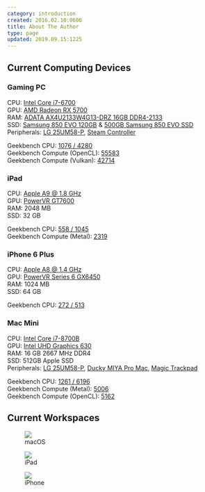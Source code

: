 ```yaml
---
category: introduction
created: 2016.02.10:0606
title: About The Author
type: page
updated: 2019.09.15:1225
---
```


## Current Computing Devices

### Gaming PC

CPU: [Intel Core i7-6700](http://ark.intel.com/products/88196/Intel-Core-i7-6700-Processor-8M-Cache-up-to-4_00-GHz)<br>
GPU: [AMD Radeon RX 5700](https://www.amd.com/en/products/graphics/amd-radeon-rx-5700)<br>
RAM: [ADATA AX4U2133W4G13-DRZ 16GB DDR4-2133](http://www.adata.com/en/xpg-dram/orderinfo/305)<br>
SSD: [Samsung 850 EVO 120GB](http://www.samsung.com/us/computing/memory-storage/solid-state-drives/ssd-850-evo-2-5-sata-iii-120gb-mz-75e120b-am/) & [500GB Samsung 850 EVO SSD](http://www.samsung.com/us/computing/memory-storage/solid-state-drives/ssd-850-evo-2-5-sata-iii-500gb-mz-75e500b-am/)<br>
Peripherals: [LG 25UM58-P](http://www.lg.com/us/monitors/lg-25UM58-P-ultrawide-monitor), [Steam Controller](http://store.steampowered.com/app/353370/)

Geekbench CPU: [1076 / 4280](http://browser.geekbench.com/v5/cpu/156652)<br>
Geekbench Compute (OpenCL): [55583](http://browser.geekbench.com/v5/compute/69955)<br>
Geekbench Compute (Vulkan): [42714](http://browser.geekbench.com/v5/compute/69963)

### iPad

CPU: [Apple A9 @ 1.8 GHz](https://en.wikipedia.org/wiki/Apple_A9)<br>
GPU: [PowerVR GT7600](https://en.wikipedia.org/wiki/PowerVR#Series7XT_.28Rogue.29)<br>
RAM: 2048 MB<br>
SSD: 32 GB

Geekbench CPU: [558 / 1045](https://browser.geekbench.com/v5/cpu/156292)<br>
Geekbench Compute (Metal): [2319](https://browser.geekbench.com/v5/compute/69888)

### iPhone 6 Plus

CPU: [Apple A8 @ 1.4 GHz](https://en.wikipedia.org/wiki/Apple_A8)<br>
GPU: [PowerVR Series 6 GX6450](https://en.wikipedia.org/wiki/PowerVR#Series6XT_.28Rogue.29)<br>
RAM: 1024 MB<br>
SSD: 64 GB

Geekbench CPU: [272 / 513](https://browser.geekbench.com/v5/cpu/155739)<br>

### Mac Mini

CPU: [Intel Core i7-8700B](https://ark.intel.com/products/134905/Intel-Core-i7-8700B-Processor-12M-Cache-up-to-4-60-GHz-)<br>
GPU: [Intel UHD Graphics 630](https://en.wikipedia.org/wiki/Intel_Graphics_Technology#Kaby_Lake_Refresh_/_Coffee_Lake)<br>
RAM: 16 GB 2667 MHz DDR4<br>
SSD: 512GB Apple SSD<br>
Peripherals: [LG 25UM58-P](http://www.lg.com/us/monitors/lg-25UM58-P-ultrawide-monitor), [Ducky MIYA Pro Mac](https://mechanicalkeyboards.com/shop/index.php?l=product_detail&p=4285), [Magic Trackpad](https://en.wikipedia.org/wiki/Magic_Trackpad)

Geekbench CPU: [1261 / 6196](https://browser.geekbench.com/v5/cpu/156322)<br>
Geekbench Compute (Metal): [5006](https://browser.geekbench.com/v5/compute/69921)<br>
Geekbench Compute (OpenCL): [5162](https://browser.geekbench.com/v5/compute/69899)

## Current Workspaces

<figure>
	<img src='/images/about-the-author_macos.jpg'>
	<figcaption>macOS</figcaption>
</figure>

<figure>
	<img src='/images/about-the-author_ipad.jpg'>
	<figcaption>iPad</figcaption>
</figure>

<figure class='half'>
	<img src='/images/about-the-author_iphone.jpg'>
	<figcaption>iPhone</figcaption>
</figure>
